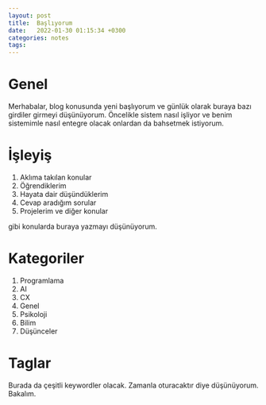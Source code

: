 ```yaml
---
layout: post
title:  Başlıyorum  
date:   2022-01-30 01:15:34 +0300
categories: notes
tags: 
---
```


# Genel
Merhabalar, blog konusunda yeni başlıyorum ve günlük olarak buraya bazı girdiler girmeyi düşünüyorum. Öncelikle sistem nasıl işliyor ve benim sistemimle nasıl entegre olacak onlardan da bahsetmek istiyorum.
# İşleyiş
1. Aklıma takılan konular
2. Öğrendiklerim
3. Hayata dair düşündüklerim
4. Cevap aradığım sorular
5. Projelerim ve diğer konular

gibi konularda buraya yazmayı düşünüyorum.
# Kategoriler
1. Programlama
2. AI
3. CX
4. Genel
5. Psikoloji
6. Bilim
7. Düşünceler

# Taglar
Burada da çeşitli keywordler olacak. Zamanla oturacaktır diye düşünüyorum. Bakalım.